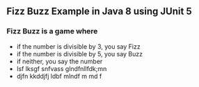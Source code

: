 ## Fizz Buzz Example in Java 8 using JUnit 5

### Fizz Buzz is a game where
- if the number is divisible by 3, you say Fizz
- if the number is divisible by 5, you say Buzz
- if neither, you say the number
- lsf lksgf snfvass glndfnllfdk;mn
- djfn kkddjfj ldbf mlndf m md f 
